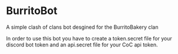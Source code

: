 # BurritoBot
A simple clash of clans bot desgined for the BurritoBakery clan

In order to use this bot you have to create a token.secret file for your discord bot token and an api.secret file for your CoC api token.
